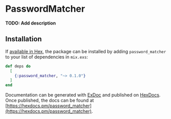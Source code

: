 # PasswordMatcher

**TODO: Add description**

## Installation

If [available in Hex](https://hex.pm/docs/publish), the package can be installed
by adding `password_matcher` to your list of dependencies in `mix.exs`:

```elixir
def deps do
  [
    {:password_matcher, "~> 0.1.0"}
  ]
end
```

Documentation can be generated with [ExDoc](https://github.com/elixir-lang/ex_doc)
and published on [HexDocs](https://hexdocs.pm). Once published, the docs can
be found at [https://hexdocs.pm/password_matcher](https://hexdocs.pm/password_matcher).


